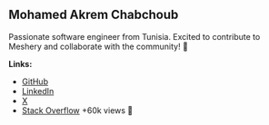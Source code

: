 ## Mohamed Akrem Chabchoub

Passionate software engineer from Tunisia.
Excited to contribute to Meshery and collaborate with the community! 🚀

**Links:**

- [GitHub](https://github.com/mohamedch7)
- [LinkedIn](https://www.linkedin.com/in/akrem-ch/)
- [X](https://x.com/mohamedakremch)
- [Stack Overflow](https://stackoverflow.com/users/21287266/akrem-chabchoub) +60k views 🚀
